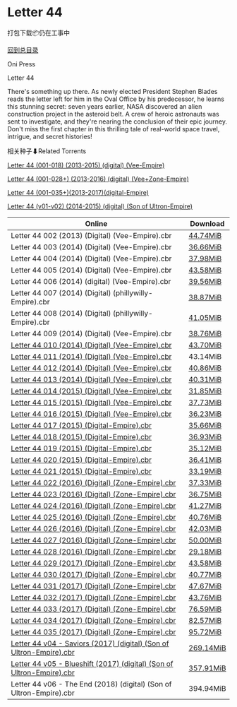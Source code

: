 # Letter 44

打包下载📦仍在工事中

[回到总目录](/Catalogs.md)

Oni Press

Letter 44

There's something up there. As newly elected President Stephen Blades reads the letter left for him in the Oval Office by his predecessor, he learns this stunning secret: seven years earlier, NASA discovered an alien construction project in the asteroid belt. A crew of heroic astronauts was sent to investigate, and they're nearing the conclusion of their epic journey. Don't miss the first chapter in this thrilling tale of real-world space travel, intrigue, and secret histories!





相关种子⬇Related Torrents

[Letter 44 (001-018) (2013-2015) (digital) (Vee-Empire)](https://github.com/alicewish/markdown/blob/master/torrent/Letter-44--001-018---2013-2015---digital---Vee-Empire.md)

[Letter 44 (001-028+) (2013-2016) (digital) (Vee+Zone-Empire)](https://github.com/alicewish/markdown/blob/master/torrent/Letter-44--001-028----2013-2016---digital---Vee-Zone-Empire.md)

[Letter 44 (001-035+)(2013-2017)(digital-Empire)](https://github.com/alicewish/markdown/blob/master/torrent/Letter-44--001-035---2013-2017--digital-Empire.md)

[Letter 44 (v01-v02) (2014-2015) (digital) (Son of Ultron-Empire)](https://github.com/alicewish/markdown/blob/master/torrent/Letter-44--v01-v02---2014-2015---digital---Son-of-Ultron-Empire.md)

Online | Download
--- | ---
Letter 44 002 (2013) (Digital) (Vee-Empire).cbr | [44.74MiB](https://pan.baidu.com/s/1hrFoOqo#list/path=%2F0-Day%20Week%20of%202013%20Q4%2F0-Day%20Week%20of%202013.11.27%2F%E3%82%AB%E3%82%B9%E3%82%A8%E3%82%A6%E3%82%BB%E3%82%B1%E3%82%B3%E3%82%AB%E3%82%AD%E3%82%B3%E3%82%B1%E3%82%A4%E3%82%B9%E3%82%B3%E3%82%B3%E3%82%B5%E3%82%AF%E3%82%A4%E3%82%AF%E3%82%A4%E3%82%A2%E3%82%B1%E3%82%A2%E3%82%B1%E3%82%BB%E3%82%B9%E3%82%BB%E3%82%A4%E3%82%AD%E3%82%B9%E3%82%B7%E3%82%BF&parentPath=%2F0-Day%20Week%20of%202013%20Q4)
Letter 44 003 (2014) (Digital) (Vee-Empire).cbr | [36.66MiB](https://pan.baidu.com/s/1nv67nxZ#list/path=%2F0-Day%20Week%20of%202014%20Q1%2F0-Day%20Week%20of%202014.01.08%2F%E3%82%A8%E3%82%A2%E3%82%AA%E3%82%A6%E3%82%BB%E3%82%B9%E3%82%AF%E3%82%AB%E3%82%AB%E3%82%B7%E3%82%B7%E3%82%AB%E3%82%AF%E3%82%BD%E3%82%A6%E3%82%A4%E3%82%B3%E3%82%B9%E3%82%BB%E3%82%B5%E3%82%A8%E3%82%B3%E3%82%A6%E3%82%AF%E3%82%AF%E3%82%A4%E3%82%BF%E3%82%AD%E3%82%A2%E3%82%A2%E3%82%BB%E3%82%A2&parentPath=%2F0-Day%20Week%20of%202014%20Q1)
Letter 44 004 (2014) (Digital) (Vee-Empire).cbr | [37.98MiB](https://pan.baidu.com/s/1c2974xq#list/path=%2F0-Day%20Week%20of%202014%20Q1%2F0-Day%20Week%20of%202014.02.12%2F%E3%82%A2%E3%82%B3%E3%82%B1%E3%82%AB%E3%82%B3%E3%82%B3%E3%82%AF%E3%82%BF%E3%82%AD%E3%82%AA%E3%82%BB%E3%82%B3%E3%82%BF%E3%82%AB%E3%82%B7%E3%82%A6%E3%82%B3%E3%82%A2%E3%82%AA%E3%82%B3%E3%82%B9%E3%82%B1%E3%82%AD%E3%82%BB%E3%82%B9%E3%82%B3%E3%82%AD%E3%82%BD%E3%82%AB%E3%82%AD%E3%82%B3%E3%82%BB&parentPath=%2F0-Day%20Week%20of%202014%20Q1)
Letter 44 005 (2014) (Digital) (Vee-Empire).cbr | [43.58MiB](https://pan.baidu.com/s/1boOmxAJ#list/path=%2F0-Day%20Week%20of%202014%20Q1%2F0-Day%20Week%20of%202014.03.19%2F%E3%82%BD%E3%82%BF%E3%82%B9%E3%82%AA%E3%82%A6%E3%82%A6%E3%82%A6%E3%82%B1%E3%82%A8%E3%82%A4%E3%82%A2%E3%82%A6%E3%82%AD%E3%82%BD%E3%82%AD%E3%82%B5%E3%82%BF%E3%82%AB%E3%82%BD%E3%82%A6%E3%82%A4%E3%82%BB%E3%82%B1%E3%82%B9%E3%82%AA%E3%82%BF%E3%82%A8%E3%82%BB%E3%82%B5%E3%82%A4%E3%82%B3%E3%82%B1&parentPath=%2F0-Day%20Week%20of%202014%20Q1)
Letter 44 006 (2014) (digital) (Vee-Empire).cbr | [39.56MiB](https://pan.baidu.com/s/1nuYHuL7#list/path=%2F0-Day%20Week%20of%202014%20Q2%2F0-Day%20Week%20of%202014.04.23%2F%E3%82%AA%E3%82%A2%E3%82%A2%E3%82%B7%E3%82%BD%E3%82%B5%E3%82%A8%E3%82%AA%E3%82%B5%E3%82%AF%E3%82%BD%E3%82%B1%E3%82%AB%E3%82%A4%E3%82%B1%E3%82%B1%E3%82%BB%E3%82%B7%E3%82%AA%E3%82%AD%E3%82%B5%E3%82%B1%E3%82%A6%E3%82%A8%E3%82%BB%E3%82%A8%E3%82%B3%E3%82%BB%E3%82%A2%E3%82%BF%E3%82%B5%E3%82%AD&parentPath=%2F0-Day%20Week%20of%202014%20Q2)
Letter 44 007 (2014) (Digital) (phillywilly-Empire).cbr | [38.87MiB](https://pan.baidu.com/s/1qYMGh9i#list/path=%2F0-Day%20Week%20of%202014%20Q2%2F0-Day%20Week%20of%202014.06.25%2F%E3%82%B7%E3%82%AA%E3%82%AD%E3%82%BF%E3%82%B5%E3%82%AB%E3%82%BF%E3%82%B7%E3%82%B1%E3%82%B3%E3%82%BB%E3%82%BD%E3%82%A6%E3%82%BB%E3%82%AB%E3%82%BB%E3%82%B1%E3%82%BB%E3%82%A8%E3%82%B1%E3%82%BD%E3%82%A4%E3%82%BB%E3%82%BF%E3%82%A6%E3%82%AB%E3%82%BF%E3%82%AA%E3%82%BD%E3%82%A8%E3%82%B5%E3%82%BD&parentPath=%2F0-Day%20Week%20of%202014%20Q2)
Letter 44 008 (2014) (Digital) (phillywilly-Empire).cbr | [41.05MiB](https://pan.baidu.com/s/1jI4B3F4#list/path=%2F0-Day%20Week%20of%202014%20Q3%2F0-Day%20Week%20of%202014.07.23%2F%E3%82%BD%E3%82%B9%E3%82%AA%E3%82%AA%E3%82%B5%E3%82%AB%E3%82%BD%E3%82%B1%E3%82%B3%E3%82%A6%E3%82%AA%E3%82%AB%E3%82%A2%E3%82%AF%E3%82%AB%E3%82%AB%E3%82%A8%E3%82%A8%E3%82%B5%E3%82%B5%E3%82%B1%E3%82%BB%E3%82%B1%E3%82%A2%E3%82%AD%E3%82%B5%E3%82%B9%E3%82%A4%E3%82%BB%E3%82%A2%E3%82%AD%E3%82%A8&parentPath=%2F0-Day%20Week%20of%202014%20Q3)
Letter 44 009 (2014) (Digital) (Vee-Empire).cbr | [38.76MiB](https://pan.baidu.com/s/1dFlOSeP#list/path=%2F0-Day%20Week%20of%202014%20Q3%2F0-Day%20Week%20of%202014.08.27%2F%E3%82%B5%E3%82%B1%E3%82%A8%E3%82%B7%E3%82%A6%E3%82%A6%E3%82%AF%E3%82%B1%E3%82%B1%E3%82%BF%E3%82%BD%E3%82%BF%E3%82%BD%E3%82%B9%E3%82%B1%E3%82%B1%E3%82%B1%E3%82%BB%E3%82%AB%E3%82%A2%E3%82%B7%E3%82%B7%E3%82%AB%E3%82%AD%E3%82%AD%E3%82%B5%E3%82%BF%E3%82%B1%E3%82%A8%E3%82%A2%E3%82%B9%E3%82%AB&parentPath=%2F0-Day%20Week%20of%202014%20Q3)
[Letter 44 010 (2014) (Digital) (Vee-Empire).cbr](https://github.com/alicewish/markdown/blob/master/comic/Letter-44-010-2014-Digital-Vee-Empire-cbr.md) | [43.70MiB](https://pan.baidu.com/s/1dEJy9Eh#list/path=%2F0-Day%20Week%20of%202014%20Q3%2F0-Day%20Week%20of%202014.09.24%2F%E3%82%B3%E3%82%B5%E3%82%AB%E3%82%A6%E3%82%B1%E3%82%B7%E3%82%AA%E3%82%B9%E3%82%AF%E3%82%BD%E3%82%B9%E3%82%AB%E3%82%BD%E3%82%B5%E3%82%B5%E3%82%AB%E3%82%AD%E3%82%BB%E3%82%B9%E3%82%B9%E3%82%AD%E3%82%B1%E3%82%B1%E3%82%BB%E3%82%AA%E3%82%BD%E3%82%A6%E3%82%B9%E3%82%AD%E3%82%B5%E3%82%B5%E3%82%A2&parentPath=%2F0-Day%20Week%20of%202014%20Q3)
[Letter 44 011 (2014) (Digital) (Vee-Empire).cbr](https://github.com/alicewish/markdown/blob/master/comic/Letter-44-011-2014-Digital-Vee-Empire-cbr.md) | 43.14MiB
[Letter 44 012 (2014) (Digital) (Vee-Empire).cbr](https://github.com/alicewish/markdown/blob/master/comic/Letter-44-012-2014-Digital-Vee-Empire-cbr.md) | [40.86MiB](https://pan.baidu.com/s/1eR436bK#list/path=%2F0-Day%20Week%20of%202014%20Q4%2F0-Day%20Week%20of%202014.11.26%2F%E3%82%A4%E3%82%AA%E3%82%AA%E3%82%AD%E3%82%BF%E3%82%B1%E3%82%B9%E3%82%B3%E3%82%AA%E3%82%B3%E3%82%B3%E3%82%BD%E3%82%B5%E3%82%B3%E3%82%B9%E3%82%BD%E3%82%AB%E3%82%A6%E3%82%B1%E3%82%A6%E3%82%B1%E3%82%A2%E3%82%B1%E3%82%AD%E3%82%A8%E3%82%A2%E3%82%A4%E3%82%AF%E3%82%B3%E3%82%BB%E3%82%B3%E3%82%A8&parentPath=%2F0-Day%20Week%20of%202014%20Q4)
[Letter 44 013 (2014) (Digital) (Vee-Empire).cbr](https://github.com/alicewish/markdown/blob/master/comic/Letter-44-013-2014-Digital-Vee-Empire-cbr.md) | [40.31MiB](https://pan.baidu.com/s/1jHX14oA#list/path=%2F0-Day%20Week%20of%202014%20Q4%2F0-Day%20Week%20of%202014.12.24%2F%E3%82%AB%E3%82%B3%E3%82%BB%E3%82%BD%E3%82%AB%E3%82%A4%E3%82%B7%E3%82%BD%E3%82%B7%E3%82%A2%E3%82%A6%E3%82%A4%E3%82%AA%E3%82%B3%E3%82%A4%E3%82%B1%E3%82%A2%E3%82%B3%E3%82%BD%E3%82%B1%E3%82%BD%E3%82%BF%E3%82%B1%E3%82%B1%E3%82%AD%E3%82%B9%E3%82%BB%E3%82%B5%E3%82%B3%E3%82%B7%E3%82%BB%E3%82%AF&parentPath=%2F0-Day%20Week%20of%202014%20Q4)
[Letter 44 014 (2015) (Digital) (Vee-Empire).cbr](https://github.com/alicewish/markdown/blob/master/comic/Letter-44-014-2015-Digital-Vee-Empire-cbr.md) | [31.85MiB](https://pan.baidu.com/s/1skZmY4l#list/path=%2F0-Day%20Week%20of%202015%20Q1%2F0-Day%20Week%20of%202015.02.18%2F%E3%82%AD%E3%82%B7%E3%82%BB%E3%82%B7%E3%82%AD%E3%82%B3%E3%82%B1%E3%82%B5%E3%82%BD%E3%82%AB%E3%82%BD%E3%82%BF%E3%82%AB%E3%82%B3%E3%82%AB%E3%82%A6%E3%82%BB%E3%82%A2%E3%82%AB%E3%82%BB%E3%82%AB%E3%82%A8%E3%82%A2%E3%82%A4%E3%82%A4%E3%82%A8%E3%82%B1%E3%82%BB%E3%82%B9%E3%82%BB%E3%82%B5%E3%82%AA&parentPath=%2F0-Day%20Week%20of%202015%20Q1)
[Letter 44 015 (2015) (Digital) (Vee-Empire).cbr](https://github.com/alicewish/markdown/blob/master/comic/Letter-44-015-2015-Digital-Vee-Empire-cbr.md) | [37.73MiB](https://pan.baidu.com/s/1nu8YRqx#list/path=%2F0-Day%20Week%20of%202015%20Q2%2F0-Day%20Week%20of%202015.04.15%2F%E3%82%B9%E3%82%BB%E3%82%A8%E3%82%A6%E3%82%AD%E3%82%B3%E3%82%B1%E3%82%B3%E3%82%B3%E3%82%B3%E3%82%B9%E3%82%AB%E3%82%BF%E3%82%BB%E3%82%B5%E3%82%A2%E3%82%AF%E3%82%A6%E3%82%A2%E3%82%A2%E3%82%AA%E3%82%B7%E3%82%B9%E3%82%AF%E3%82%A8%E3%82%AD%E3%82%B3%E3%82%B7%E3%82%BD%E3%82%B1%E3%82%AD%E3%82%A2&parentPath=%2F0-Day%20Week%20of%202015%20Q2)
[Letter 44 016 (2015) (Digital) (Vee-Empire).cbr](https://github.com/alicewish/markdown/blob/master/comic/Letter-44-016-2015-Digital-Vee-Empire-cbr.md) | [36.23MiB](https://pan.baidu.com/s/1hsOsqHm#list/path=%2F0-Day%20Week%20of%202015%20Q2%2F0-Day%20Week%20of%202015.05.20%2F%E3%82%B5%E3%82%A2%E3%82%B1%E3%82%A4%E3%82%B7%E3%82%A8%E3%82%A2%E3%82%BB%E3%82%BD%E3%82%B5%E3%82%BB%E3%82%AF%E3%82%AA%E3%82%B1%E3%82%B1%E3%82%AF%E3%82%B7%E3%82%BB%E3%82%A6%E3%82%AB%E3%82%B7%E3%82%AA%E3%82%A2%E3%82%B5%E3%82%A2%E3%82%B3%E3%82%A6%E3%82%AB%E3%82%B9%E3%82%AA%E3%82%AB%E3%82%A4&parentPath=%2F0-Day%20Week%20of%202015%20Q2)
[Letter 44 017 (2015) (Digital-Empire).cbr](https://github.com/alicewish/markdown/blob/master/comic/Letter-44-017-2015-Digital-Empire-cbr.md) | [35.66MiB](https://pan.baidu.com/s/1nuO5Kql#list/path=%2F0-Day%20Week%20of%202015%20Q2%2F0-Day%20Week%20of%202015.06.17%2F%E3%82%B1%E3%82%B5%E3%82%B3%E3%82%BB%E3%82%A4%E3%82%AF%E3%82%B3%E3%82%B7%E3%82%BD%E3%82%AF%E3%82%AA%E3%82%AA%E3%82%B7%E3%82%AF%E3%82%AD%E3%82%A4%E3%82%AF%E3%82%A4%E3%82%B1%E3%82%A8%E3%82%BD%E3%82%B9%E3%82%BF%E3%82%B5%E3%82%B7%E3%82%A4%E3%82%B5%E3%82%AA%E3%82%AA%E3%82%BF%E3%82%B9%E3%82%B5&parentPath=%2F0-Day%20Week%20of%202015%20Q2)
[Letter 44 018 (2015) (Digital-Empire).cbr](https://github.com/alicewish/markdown/blob/master/comic/Letter-44-018-2015-Digital-Empire-cbr.md) | [36.93MiB](https://pan.baidu.com/s/1mi1h17y#list/path=%2F0-Day%20Week%20of%202015%20Q3%2F0-Day%20Week%20of%202015.07.15%2F%E3%82%AB%E3%82%B3%E3%82%B1%E3%82%A8%E3%82%BF%E3%82%BB%E3%82%A2%E3%82%AB%E3%82%B7%E3%82%BB%E3%82%A2%E3%82%A4%E3%82%BB%E3%82%A6%E3%82%AF%E3%82%AF%E3%82%B3%E3%82%BD%E3%82%A4%E3%82%B5%E3%82%AF%E3%82%A6%E3%82%AB%E3%82%AD%E3%82%BF%E3%82%BD%E3%82%B1%E3%82%BF%E3%82%AD%E3%82%AA%E3%82%BB%E3%82%BF&parentPath=%2F0-Day%20Week%20of%202015%20Q3)
[Letter 44 019 (2015) (Digital-Empire).cbr](https://github.com/alicewish/markdown/blob/master/comic/Letter-44-019-2015-Digital-Empire-cbr.md) | [35.12MiB](https://pan.baidu.com/s/1gfgvftL#list/path=%2F0-Day%20Week%20of%202015%20Q3%2F0-Day%20Week%20of%202015.08.12%2F%E3%82%BB%E3%82%B7%E3%82%B5%E3%82%A2%E3%82%AA%E3%82%A4%E3%82%B9%E3%82%AF%E3%82%B9%E3%82%B3%E3%82%BD%E3%82%A4%E3%82%B1%E3%82%A8%E3%82%AB%E3%82%B5%E3%82%A4%E3%82%A6%E3%82%AF%E3%82%AB%E3%82%B5%E3%82%B7%E3%82%B1%E3%82%AF%E3%82%B3%E3%82%AD%E3%82%A4%E3%82%B1%E3%82%BF%E3%82%AA%E3%82%A6%E3%82%A2&parentPath=%2F0-Day%20Week%20of%202015%20Q3)
[Letter 44 020 (2015) (Digital-Empire).cbr](https://github.com/alicewish/markdown/blob/master/comic/Letter-44-020-2015-Digital-Empire-cbr.md) | [36.41MiB](https://pan.baidu.com/s/1slOadXz#list/path=%2F0-Day%20Week%20of%202015%20Q3%2F0-Day%20Week%20of%202015.09.09%2F%E3%82%B1%E3%82%B3%E3%82%BD%E3%82%BD%E3%82%A8%E3%82%AB%E3%82%BD%E3%82%BD%E3%82%B9%E3%82%BB%E3%82%BD%E3%82%A4%E3%82%BF%E3%82%B5%E3%82%A4%E3%82%B9%E3%82%AB%E3%82%A6%E3%82%BD%E3%82%BB%E3%82%A8%E3%82%A4%E3%82%AF%E3%82%A2%E3%82%B7%E3%82%A4%E3%82%A6%E3%82%B7%E3%82%A8%E3%82%B9%E3%82%B7%E3%82%B5&parentPath=%2F0-Day%20Week%20of%202015%20Q3)
[Letter 44 021 (2015) (Digital-Empire).cbr](https://github.com/alicewish/markdown/blob/master/comic/Letter-44-021-2015-Digital-Empire-cbr.md) | [33.19MiB](https://pan.baidu.com/s/1misZXri#list/path=%2F0-Day%20Week%20of%202015%20Q4%2F0-Day%20Week%20of%202015.11.11%2F%E3%82%AD%E3%82%AF%E3%82%B3%E3%82%A6%E3%82%AD%E3%82%BB%E3%82%AB%E3%82%BF%E3%82%B7%E3%82%AF%E3%82%BD%E3%82%AA%E3%82%A4%E3%82%B3%E3%82%AA%E3%82%AB%E3%82%A6%E3%82%BB%E3%82%A6%E3%82%A4%E3%82%B5%E3%82%AD%E3%82%B9%E3%82%BF%E3%82%A6%E3%82%B1%E3%82%BD%E3%82%BF%E3%82%AA%E3%82%A8%E3%82%AF%E3%82%B5&parentPath=%2F0-Day%20Week%20of%202015%20Q4)
[Letter 44 022 (2016) (Digital) (Zone-Empire).cbr](https://github.com/alicewish/markdown/blob/master/comic/Letter-44-022-2016-Digital-Zone-Empire-cbr.md) | [37.33MiB](https://pan.baidu.com/s/1gfNCksN#list/path=%2F0-Day%20Week%20of%202016%20Q1%2F0-Day%20Week%20of%202016.01.06%2F%E3%82%BF%E3%82%AB%E3%82%AD%E3%82%B3%E3%82%A8%E3%82%A4%E3%82%AB%E3%82%A6%E3%82%BB%E3%82%A4%E3%82%B5%E3%82%AA%E3%82%B7%E3%82%AF%E3%82%A6%E3%82%A4%E3%82%B1%E3%82%AB%E3%82%BD%E3%82%B3%E3%82%A4%E3%82%A2%E3%82%B1%E3%82%B3%E3%82%B9%E3%82%A8%E3%82%AD%E3%82%BD%E3%82%AA%E3%82%AF%E3%82%B3%E3%82%B3&parentPath=%2F0-Day%20Week%20of%202016%20Q1)
[Letter 44 023 (2016) (Digital) (Zone-Empire).cbr](https://github.com/alicewish/markdown/blob/master/comic/Letter-44-023-2016-Digital-Zone-Empire-cbr.md) | [36.75MiB](https://pan.baidu.com/s/1pKVTmxP#list/path=%2F0-Day%20Week%20of%202016%20Q1%2F0-Day%20Week%20of%202016.02.10%2F%E3%82%BF%E3%82%BF%E3%82%A4%E3%82%BB%E3%82%BF%E3%82%B7%E3%82%A8%E3%82%A8%E3%82%B9%E3%82%B3%E3%82%B7%E3%82%B3%E3%82%BB%E3%82%A8%E3%82%AF%E3%82%BB%E3%82%BD%E3%82%BB%E3%82%A8%E3%82%A6%E3%82%BF%E3%82%B5%E3%82%A4%E3%82%A2%E3%82%B3%E3%82%AA%E3%82%B1%E3%82%BD%E3%82%BF%E3%82%AB%E3%82%AA%E3%82%B9&parentPath=%2F0-Day%20Week%20of%202016%20Q1)
[Letter 44 024 (2016) (Digital) (Zone-Empire).cbr](https://github.com/alicewish/markdown/blob/master/comic/Letter-44-024-2016-Digital-Zone-Empire-cbr.md) | [41.27MiB](https://pan.baidu.com/s/1kVGI4Fd#list/path=%2F0-Day%20Week%20of%202016%20Q2%2F0-Day%20Week%20of%202016.04.13%2F%E3%82%B7%E3%82%A8%E3%82%AA%E3%82%BB%E3%82%B9%E3%82%A4%E3%82%A8%E3%82%A6%E3%82%B1%E3%82%A2%E3%82%BB%E3%82%BB%E3%82%A8%E3%82%AB%E3%82%B7%E3%82%B9%E3%82%AB%E3%82%B3%E3%82%A6%E3%82%B7%E3%82%B1%E3%82%BD%E3%82%A8%E3%82%BD%E3%82%AB%E3%82%BF%E3%82%AB%E3%82%BD%E3%82%A8%E3%82%B7%E3%82%AB%E3%82%BB&parentPath=%2F0-Day%20Week%20of%202016%20Q2)
[Letter 44 025 (2016) (Digital) (Zone-Empire).cbr](https://github.com/alicewish/markdown/blob/master/comic/Letter-44-025-2016-Digital-Zone-Empire-cbr.md) | [40.76MiB](https://pan.baidu.com/s/1jI6BlYY#list/path=%2F0-Day%20Week%20of%202016%20Q2%2F0-Day%20Week%20of%202016.05.25%2F%E3%82%B9%E3%82%A8%E3%82%B3%E3%82%BB%E3%82%BB%E3%82%A8%E3%82%B3%E3%82%B3%E3%82%A8%E3%82%BF%E3%82%A2%E3%82%B1%E3%82%AF%E3%82%B5%E3%82%B3%E3%82%AD%E3%82%B9%E3%82%AA%E3%82%B9%E3%82%AD%E3%82%A8%E3%82%B5%E3%82%AA%E3%82%B7%E3%82%A4%E3%82%AF%E3%82%B5%E3%82%B9%E3%82%B1%E3%82%A4%E3%82%A4%E3%82%B1&parentPath=%2F0-Day%20Week%20of%202016%20Q2)
[Letter 44 026 (2016) (Digital) (Zone-Empire).cbr](https://github.com/alicewish/markdown/blob/master/comic/Letter-44-026-2016-Digital-Zone-Empire-cbr.md) | [42.03MiB](https://pan.baidu.com/s/1cloV3S#list/path=%2F0-Day%20Week%20of%202016%20Q3%2F0-Day%20Week%20of%202016.07.20%2F%E3%82%B1%E3%82%AB%E3%82%BB%E3%82%AF%E3%82%AF%E3%82%AD%E3%82%B9%E3%82%BB%E3%82%BB%E3%82%AA%E3%82%AA%E3%82%B9%E3%82%B7%E3%82%AA%E3%82%A6%E3%82%BF%E3%82%BF%E3%82%AB%E3%82%B1%E3%82%B9%E3%82%AD%E3%82%B5%E3%82%A2%E3%82%AF%E3%82%A2%E3%82%B9%E3%82%AD%E3%82%BD%E3%82%B5%E3%82%B3%E3%82%A8%E3%82%A6&parentPath=%2F0-Day%20Week%20of%202016%20Q3)
[Letter 44 027 (2016) (Digital) (Zone-Empire).cbr](https://github.com/alicewish/markdown/blob/master/comic/Letter-44-027-2016-Digital-Zone-Empire-cbr.md) | [50.00MiB](https://pan.baidu.com/s/1coA1zw#list/path=%2F0-Day%20Week%20of%202016%20Q3%2F0-Day%20Week%20of%202016.09.14%2F%E3%82%BF%E3%82%B1%E3%82%BB%E3%82%BD%E3%82%BF%E3%82%A2%E3%82%B7%E3%82%B5%E3%82%B1%E3%82%AD%E3%82%B3%E3%82%BB%E3%82%B1%E3%82%BB%E3%82%AD%E3%82%AB%E3%82%B3%E3%82%AF%E3%82%BB%E3%82%A2%E3%82%BD%E3%82%A2%E3%82%B3%E3%82%B9%E3%82%BB%E3%82%B3%E3%82%B3%E3%82%B1%E3%82%BD%E3%82%A4%E3%82%B3%E3%82%A4&parentPath=%2F0-Day%20Week%20of%202016%20Q3)
[Letter 44 028 (2016) (Digital) (Zone-Empire).cbr](https://github.com/alicewish/markdown/blob/master/comic/Letter-44-028-2016-Digital-Zone-Empire-cbr.md) | [29.18MiB](https://pan.baidu.com/s/1o8uXFLo#list/path=%2F0-Day%20Week%20of%202016%20Q4%2F0-Day%20Week%20of%202016.10.12%2F%E3%82%B5%E3%82%BD%E3%82%AB%E3%82%A8%E3%82%B3%E3%82%A2%E3%82%B1%E3%82%AA%E3%82%BD%E3%82%AF%E3%82%AB%E3%82%A6%E3%82%B9%E3%82%AB%E3%82%AB%E3%82%BB%E3%82%AB%E3%82%B5%E3%82%BF%E3%82%B1%E3%82%A8%E3%82%BD%E3%82%BB%E3%82%BB%E3%82%B1%E3%82%BF%E3%82%AD%E3%82%B9%E3%82%A4%E3%82%BF%E3%82%BB%E3%82%B5&parentPath=%2F0-Day%20Week%20of%202016%20Q4)
[Letter 44 029 (2017) (Digital) (Zone-Empire).cbr](https://github.com/alicewish/markdown/blob/master/comic/Letter-44-029-2017-Digital-Zone-Empire-cbr.md) | [43.58MiB](https://pan.baidu.com/s/1jIkq4ke#list/path=%2F0-Day%20Week%20of%202017%20Q1%2F0-Day%20Week%20of%202017.01.25%2F%E3%82%B9%E3%82%A8%E3%82%A4%E3%82%A2%E3%82%B9%E3%82%A6%E3%82%BB%E3%82%AD%E3%82%B5%E3%82%B3%E3%82%BF%E3%82%B5%E3%82%AD%E3%82%A4%E3%82%B1%E3%82%BB%E3%82%BF%E3%82%BF%E3%82%A4%E3%82%B9%E3%82%B1%E3%82%AD%E3%82%B7%E3%82%B7%E3%82%B9%E3%82%BB%E3%82%AB%E3%82%A4%E3%82%BD%E3%82%AF%E3%82%A8%E3%82%AD&parentPath=%2F0-Day%20Week%20of%202017%20Q1)
[Letter 44 030 (2017) (Digital) (Zone-Empire).cbr](https://github.com/alicewish/markdown/blob/master/comic/Letter-44-030-2017-Digital-Zone-Empire-cbr.md) | [40.77MiB](https://pan.baidu.com/s/1qYE6yYC#list/path=%2F0-Day%20Week%20of%202017%20Q1%2F0-Day%20Week%20of%202017.02.22%2F%E3%82%B3%E3%82%B5%E3%82%B7%E3%82%B3%E3%82%A6%E3%82%B5%E3%82%BB%E3%82%AF%E3%82%B9%E3%82%BB%E3%82%B1%E3%82%BD%E3%82%BF%E3%82%B1%E3%82%A8%E3%82%A2%E3%82%AD%E3%82%AF%E3%82%B5%E3%82%BB%E3%82%BD%E3%82%AF%E3%82%BD%E3%82%A4%E3%82%BD%E3%82%AB%E3%82%A2%E3%82%B9%E3%82%B3%E3%82%BB%E3%82%B3%E3%82%A8&parentPath=%2F0-Day%20Week%20of%202017%20Q1)
[Letter 44 031 (2017) (Digital) (Zone-Empire).cbr](https://github.com/alicewish/markdown/blob/master/comic/Letter-44-031-2017-Digital-Zone-Empire-cbr.md) | [47.67MiB](https://pan.baidu.com/s/1kVEaD1P#list/path=%2F0-Day%20Week%20of%202017%20Q1%2F0-Day%20Week%20of%202017.03.22%2F%E3%82%A8%E3%82%AA%E3%82%A8%E3%82%A8%E3%82%BD%E3%82%AB%E3%82%AB%E3%82%AF%E3%82%B1%E3%82%A6%E3%82%B1%E3%82%AB%E3%82%B3%E3%82%A4%E3%82%A8%E3%82%B7%E3%82%AF%E3%82%AB%E3%82%AD%E3%82%A8%E3%82%AF%E3%82%BD%E3%82%B3%E3%82%A8%E3%82%BF%E3%82%A8%E3%82%AD%E3%82%AB%E3%82%A8%E3%82%B3%E3%82%BD%E3%82%A8&parentPath=%2F0-Day%20Week%20of%202017%20Q1)
[Letter 44 032 (2017) (Digital) (Zone-Empire).cbr](https://github.com/alicewish/markdown/blob/master/comic/Letter-44-032-2017-Digital-Zone-Empire-cbr.md) | [43.76MiB](https://pan.baidu.com/s/1c2pm0ne#list/path=%2F0-Day%20Week%20of%202017%20Q2%2F0-Day%20Week%20of%202017.04.19%2F%E3%82%A2%E3%82%B9%E3%82%AA%E3%82%B3%E3%82%B7%E3%82%B5%E3%82%AA%E3%82%A2%E3%82%BB%E3%82%B7%E3%82%B9%E3%82%B3%E3%82%A2%E3%82%A4%E3%82%AA%E3%82%B5%E3%82%A8%E3%82%B5%E3%82%A8%E3%82%A2%E3%82%B5%E3%82%BB%E3%82%AB%E3%82%B5%E3%82%B7%E3%82%BB%E3%82%B9%E3%82%AD%E3%82%B3%E3%82%A4%E3%82%AF%E3%82%AF&parentPath=%2F0-Day%20Week%20of%202017%20Q2)
[Letter 44 033 (2017) (Digital) (Zone-Empire).cbr](https://github.com/alicewish/markdown/blob/master/comic/Letter-44-033-2017-Digital-Zone-Empire-cbr.md) | [76.59MiB](https://pan.baidu.com/s/1eS6dofK#list/path=%2F0-Day%20Week%20of%202017%20Q2%2F0-Day%20Week%20of%202017.05.24%2F%E3%82%AB%E3%82%A2%E3%82%B1%E3%82%AF%E3%82%BD%E3%82%B7%E3%82%B7%E3%82%B1%E3%82%A2%E3%82%AF%E3%82%B7%E3%82%B3%E3%82%B7%E3%82%B7%E3%82%AD%E3%82%A6%E3%82%AF%E3%82%B3%E3%82%B5%E3%82%A2%E3%82%B5%E3%82%BF%E3%82%B1%E3%82%B7%E3%82%B3%E3%82%B3%E3%82%A2%E3%82%A8%E3%82%AA%E3%82%A8%E3%82%A2%E3%82%BB&parentPath=%2F0-Day%20Week%20of%202017%20Q2)
[Letter 44 034 (2017) (Digital) (Zone-Empire).cbr](https://github.com/alicewish/markdown/blob/master/comic/Letter-44-034-2017-Digital-Zone-Empire-cbr.md) | [82.57MiB](https://pan.baidu.com/s/1c1Wp1D2#list/path=%2F0-Day%20Week%20of%202017%20Q2%2F0-Day%20Week%20of%202017.06.21%2F%E3%82%AF%E3%82%A2%E3%82%B5%E3%82%BD%E3%82%B9%E3%82%B9%E3%82%BB%E3%82%A4%E3%82%AD%E3%82%AA%E3%82%A2%E3%82%A6%E3%82%A2%E3%82%A6%E3%82%B1%E3%82%AD%E3%82%AF%E3%82%A6%E3%82%AA%E3%82%B5%E3%82%BB%E3%82%A4%E3%82%A2%E3%82%BD%E3%82%B3%E3%82%AA%E3%82%AB%E3%82%A2%E3%82%AD%E3%82%BD%E3%82%AA%E3%82%B1&parentPath=%2F0-Day%20Week%20of%202017%20Q2)
[Letter 44 035 (2017) (Digital) (Zone-Empire).cbr](https://github.com/alicewish/markdown/blob/master/comic/Letter-44-035-2017-Digital-Zone-Empire-cbr.md) | [95.72MiB](https://pan.baidu.com/s/1qYl1bi8#list/path=%2F0-Day%20Week%20of%202017%20Q3%2F0-Day%20Week%20of%202017.08.23%2F%E3%82%A2%E3%82%AB%E3%82%BF%E3%82%AA%E3%82%A2%E3%82%AA%E3%82%A2%E3%82%B5%E3%82%BD%E3%82%A4%E3%82%AD%E3%82%B7%E3%82%A2%E3%82%A2%E3%82%AF%E3%82%BB%E3%82%A4%E3%82%A6%E3%82%B7%E3%82%B1%E3%82%AF%E3%82%BD%E3%82%B7%E3%82%AB%E3%82%AF%E3%82%A8%E3%82%A6%E3%82%A4%E3%82%AF%E3%82%B1%E3%82%AA%E3%82%A8&parentPath=%2F0-Day%20Week%20of%202017%20Q3)
[Letter 44 v04 - Saviors (2017) (digital) (Son of Ultron-Empire).cbr](https://github.com/alicewish/markdown/blob/master/comic/Letter-44-v04-Saviors-2017-digital-Son-of-Ultron-Empire-cbr.md) | [269.14MiB](https://pan.baidu.com/s/1Aiau_bcm_D1eY1Up4SNQKw#list/path=%2FHitlist%20Week%20of%202018%20Q1%2FHitlist%20Week%20of%202018.02.14%2F%E3%82%AF%E3%82%AD%E3%82%A4%E3%82%AB%E3%82%AD%E3%82%BB%E3%82%B5%E3%82%AB%E3%82%B1%E3%82%B5%E3%82%BB%E3%82%A4%E3%82%B7%E3%82%B9%E3%82%B3%E3%82%A8%E3%82%B3%E3%82%AB%E3%82%BF%E3%82%A2%E3%82%A2%E3%82%BD%E3%82%A4%E3%82%A8%E3%82%AF%E3%82%B7%E3%82%B3%E3%82%BB%E3%82%B9%E3%82%BB%E3%82%B3%E3%82%A6&parentPath=%2FHitlist%20Week%20of%202018%20Q1)
[Letter 44 v05 - Blueshift (2017) (digital) (Son of Ultron-Empire).cbr](https://github.com/alicewish/markdown/blob/master/comic/Letter-44-v05-Blueshift-2017-digital-Son-of-Ultron-Empire-cbr.md) | [357.91MiB](https://pan.baidu.com/s/1Aiau_bcm_D1eY1Up4SNQKw#list/path=%2FHitlist%20Week%20of%202018%20Q1%2FHitlist%20Week%20of%202018.02.14%2F%E3%82%A2%E3%82%AD%E3%82%B1%E3%82%BD%E3%82%BF%E3%82%A8%E3%82%B3%E3%82%BD%E3%82%A2%E3%82%AA%E3%82%A4%E3%82%A8%E3%82%B7%E3%82%AA%E3%82%BF%E3%82%B1%E3%82%B5%E3%82%AB%E3%82%AA%E3%82%AF%E3%82%AA%E3%82%B7%E3%82%A4%E3%82%B7%E3%82%B7%E3%82%AF%E3%82%B7%E3%82%B9%E3%82%A4%E3%82%AD%E3%82%B5%E3%82%B3&parentPath=%2FHitlist%20Week%20of%202018%20Q1)
Letter 44 v06 - The End (2018) (digital) (Son of Ultron-Empire).cbr | 394.94MiB